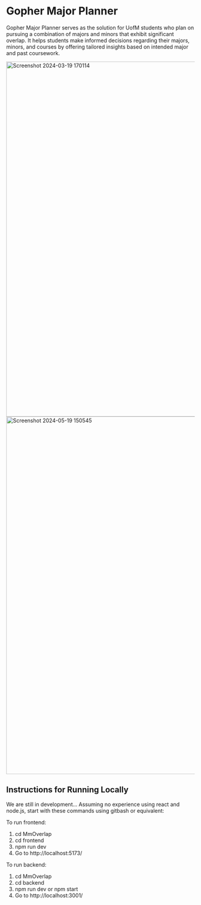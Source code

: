 # Gopher Major Planner
Gopher Major Planner serves as the solution for UofM students who plan on pursuing a combination of majors and minors that exhibit significant overlap. It helps students make informed decisions regarding their majors, minors, and courses by offering tailored insights based on intended major and past coursework.

<img width="947" alt="Screenshot 2024-03-19 170114" src="https://github.com/stevennTam/MmOverlap/assets/60487779/92e2594e-303e-491b-9f73-2edba1851319">
<img width="954" alt="Screenshot 2024-05-19 150545" src="https://github.com/stevennTam/MmOverlap/assets/60487779/23f379e4-5ce0-45de-96a9-ce630a610401">

## Instructions for Running Locally
We are still in development...
Assuming no experience using react and node.js, start with these commands 
using gitbash or equivalent:

To run frontend:
1. cd MmOverlap
2. cd frontend
3. npm run dev
4. Go to http://localhost:5173/

To run backend:
1. cd MmOverlap
2. cd backend
3. npm run dev
or npm start
4. Go to http://localhost:3001/
